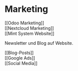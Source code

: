# Marketing

[[Odoo Marketing]]\
[[Nextcloud Marketing]]\
[[Mint System Website]]

Newsletter und Blog auf Website.

[[Blog-Posts]]\
[[Google Ads]]\
[[Social Media]]